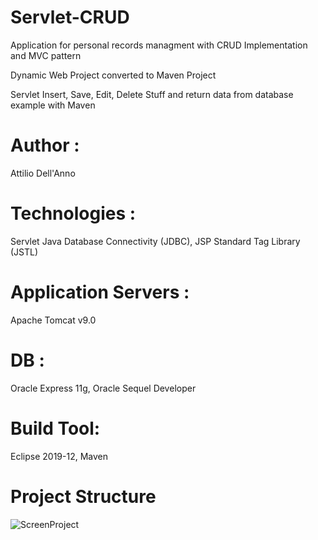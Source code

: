 # Servlet-CRUD
Application for personal records managment with CRUD Implementation and MVC pattern

Dynamic Web Project converted to Maven Project

Servlet Insert, Save, Edit, Delete Stuff and return data from database example with Maven

# Author :
Attilio Dell'Anno

# Technologies :
Servlet
Java Database Connectivity (JDBC),
JSP Standard Tag Library (JSTL)

# Application Servers :
Apache Tomcat v9.0

# DB :
Oracle Express 11g,
Oracle Sequel Developer

# Build Tool:
Eclipse 2019-12,
Maven

# Project Structure
![ScreenProject](https://user-images.githubusercontent.com/67362633/86365311-a136a880-bc79-11ea-9a8d-627339df8558.png)
